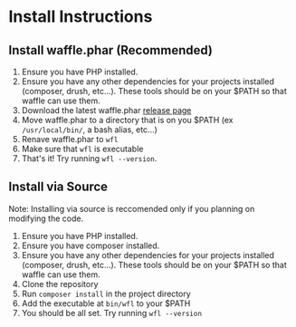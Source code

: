 # Install Instructions

## Install waffle.phar (Recommended)
1. Ensure you have PHP installed.
1. Ensure you have any other dependencies for your projects installed (composer, drush, etc...). These tools should be on your $PATH so that waffle can use them.
1. Download the latest waffle.phar [release page](https://github.com/waffle-ops/waffle/releases/latest)
1. Move waffle.phar to a directory that is on you $PATH (ex `/usr/local/bin/`, a bash alias, etc...)
1. Renave waffle.phar to `wfl`
1. Make sure that `wfl` is executable
1. That's it! Try running `wfl --version`.

## Install via Source
Note: Installing via source is reccomended only if you planning on modifying the code.
1. Ensure you have PHP installed.
1. Ensure you have composer installed.
1. Ensure you have any other dependencies for your projects installed (composer, drush, etc...). These tools should be on your $PATH so that waffle can use them.
1. Clone the repository
1. Run `composer install` in the project directory
1. Add the executable at `bin/wfl` to your $PATH
1. You should be all set. Try running `wfl --version`
